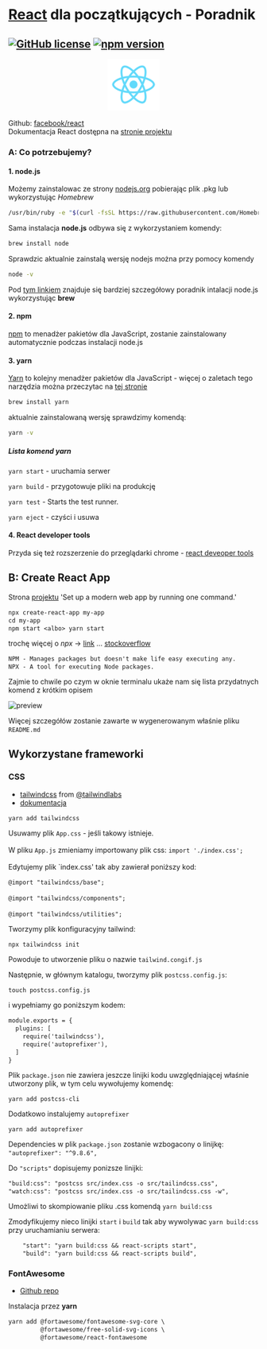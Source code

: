 # [React][react-url] dla początkujących - Poradnik 


## [![GitHub license](https://img.shields.io/badge/license-MIT-blue.svg)](https://github.com/facebook/react/blob/master/LICENSE) [![npm version](https://img.shields.io/npm/v/react.svg?style=flat)](https://www.npmjs.com/package/react) 


<!-- <h3 align="center"> <a href="https://pl.reactjs.org">React</a></h3> -->
<p align="center">
  <a href="https://pl.reactjs.org">
    <img alt="react" width="104px" src="https://raw.githubusercontent.com/github/explore/80688e429a7d4ef2fca1e82350fe8e3517d3494d/topics/react/react.png" alt="React logo">
  </a>
</p>

Github: [facebook/react](https://github.com/facebook/react) <br/>
Dokumentacja React dostępna na [stronie projektu](https://reactjs.org/docs)

### A: Co potrzebujemy?

#### 1. node.js

Możemy zainstalowac ze strony [nodejs.org][nodejs-url] pobierając plik .pkg
lub wykorzystując *Homebrew* 

```bash
/usr/bin/ruby -e "$(curl -fsSL https://raw.githubusercontent.com/Homebrew/install/master/install)"
```

Sama instalacja **node.js** odbywa się z wykorzystaniem komendy:

```zsh
brew install node
```

Sprawdzic aktualnie zainstalą wersję nodejs można przy pomocy komendy

```zsh
node -v
```

Pod [tym linkiem](https://changelog.com/posts/install-node-js-with-homebrew-on-os-x) znajduje się bardziej szczegółowy poradnik intalacji node.js wykorzystując **brew**

#### 2. npm 
[npm][npmjs-url] to  menadżer pakietów dla JavaScript, zostanie zainstalowany automatycznie podczas instalacji node.js
 
#### 3. yarn
[Yarn][yarn-url] to kolejny menadżer pakietów dla JavaScript - więcej o zaletach tego narzędzia można przeczytac na [tej stronie](https://www.nafrontendzie.pl/czym-jest-yarn-czego-sluzy)

```zsh
brew install yarn
```

aktualnie zainstalowaną wersję sprawdzimy komendą:
```zsh
yarn -v
```

##### Lista komend yarn

`yarn start` - uruchamia serwer

`yarn build` - przygotowuje pliki na produkcję

`yarn test` -  Starts the test runner.

`yarn eject` - czyści i usuwa

#### 4. React developer tools
Przyda się też rozszerzenie do przeglądarki chrome - [react deveoper tools][rdt-url]
 
## B: Create React App
Strona [projektu][create-react-url]
'Set up a modern web app by running one command.'
 
```
npx create-react-app my-app
cd my-app
npm start <albo> yarn start
```

trochę więcej o *npx* -> [link](https://blog.npmjs.org/post/162869356040/introducing-npx-an-npm-package-runner) ... [stockoverflow](https://stackoverflow.com/questions/50605219/difference-between-npx-and-npm)

```
NPM - Manages packages but doesn't make life easy executing any.
NPX - A tool for executing Node packages.
```

Zajmie to chwile po czym w oknie terminalu ukaże nam się lista przydatnych komend z krótkim opisem

![preview][c-r-a-url]

Więcej szczegółów zostanie zawarte w wygenerowanym właśnie pliku `README.md`

## Wykorzystane frameworki
### CSS
* [tailwindcss](https://tailwindcss.com) from [@tailwindlabs](https://github.com/tailwindlabs)
* [dokumentacja](https://tailwindcss.com/docs/installation)
  
```
yarn add tailwindcss
```

Usuwamy plik `App.css` - jeśli takowy istnieje.<br/><br/>
W pliku `App.js` zmieniamy importowany plik css: `import './index.css';`<br/><br/>
Edytujemy plik `index.css' tak aby zawierał poniższy kod:

```
@import "tailwindcss/base";

@import "tailwindcss/components";

@import "tailwindcss/utilities";
```

Tworzymy plik konfiguracyjny tailwind:
```
npx tailwindcss init
```
Powoduje to utworzenie pliku o nazwie `tailwind.congif.js`

Następnie, w głównym katalogu, tworzymy plik `postcss.config.js`:  
```
touch postcss.config.js
```
i wypełniamy go poniższym kodem:
```
module.exports = {
  plugins: [
    require('tailwindcss'),
    require('autoprefixer'),
  ]
}
```

Plik `package.json` nie zawiera jeszcze linijki kodu uwzględniającej właśnie utworzony plik, w tym celu wywołujemy komendę:
```
yarn add postcss-cli
```

Dodatkowo instalujemy `autoprefixer`

```
yarn add autoprefixer
```
Dependencies w plik `package.json` zostanie wzbogacony o linijkę: `"autoprefixer": "^9.8.6",`

Do `"scripts"` dopisujemy ponizsze linijki:
```
"build:css": "postcss src/index.css -o src/tailindcss.css",
"watch:css": "postcss src/index.css -o src/tailindcss.css -w",
```
Umożliwi to skompiowanie pliku .css komendą `yarn build:css`

Zmodyfikujemy nieco linijki `start` i `build` tak aby wywolywac `yarn build:css` przy uruchamianiu serwera:

```
    "start": "yarn build:css && react-scripts start",
    "build": "yarn build:css && react-scripts build",
````

### FontAwesome
* [Github repo](https://github.com/FortAwesome/react-fontawesome)

Instalacja przez **yarn**
```
yarn add @fortawesome/fontawesome-svg-core \
         @fortawesome/free-solid-svg-icons \
         @fortawesome/react-fontawesome
```



<!-- Poradnik bazuje na repozytorium [QuentinWatt](https://github.com/QuentinWatt) <br/>
oraz jego tutorialu (React JS for beginners) [YouTube](https://www.youtube.com/watch?v=HDEVMozZhv8&list=PL41lfR-6DnOoTiHU4Ub6efP-p3xAq3eiV). -->


<!-- Linki -->
[nodejs-url]: https://nodejs.org/en/
[npmjs-url]: https://www.npmjs.com
[yarn-url]: https://yarnpkg.com
[rdt-url]: https://chrome.google.com/webstore/detail/react-developer-tools/fmkadmapgofadopljbjfkapdkoienihi
[react-url]: https://pl.reactjs.org/
[create-react-url]: https://create-react-app.dev

[c-r-a-url]: https://raw.githubusercontent.com/pajlotapps/React-dla-poczatkujacych-poradnik/master/cra.png?raw=true
